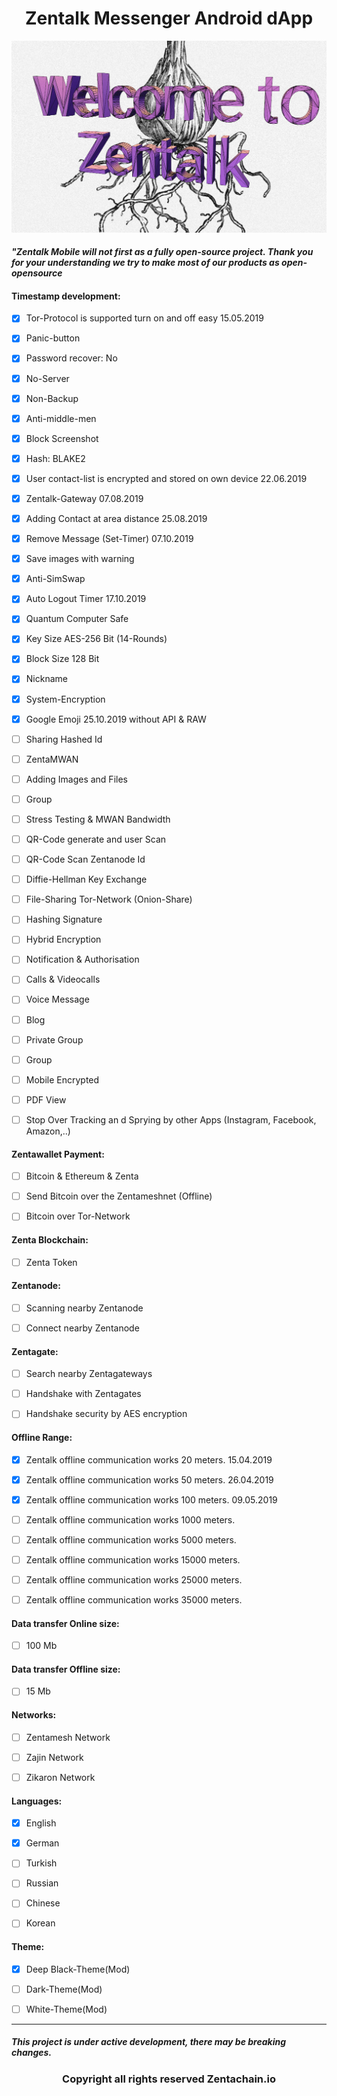 <h1 align="center">Zentalk Messenger Android dApp</h1>

![onion_zentalk_cyber](images/Welcome%20Zentalk.png)

#### *"Zentalk Mobile will not first as a fully open-source project. Thank you for your understanding we try to make most of our products as* *open-opensource*

#### Timestamp development:

- [x] Tor-Protocol is supported turn on and off easy 15.05.2019

- [x] Panic-button

- [x] Password recover: No

- [x] No-Server

- [x] Non-Backup

- [x] Anti-middle-men

- [x] Block Screenshot

- [x] Hash: BLAKE2

- [x] User contact-list is encrypted and stored on own device 22.06.2019

- [x] Zentalk-Gateway 07.08.2019

- [x] Adding Contact at area distance 25.08.2019

- [x] Remove Message (Set-Timer) 07.10.2019

- [x] Save images with warning

- [x] Anti-SimSwap

- [x] Auto Logout Timer 17.10.2019

- [x] Quantum Computer Safe

- [x] Key Size AES-256 Bit (14-Rounds)

- [x] Block Size 128 Bit

- [x] Nickname

- [x] System-Encryption

- [x] Google Emoji 25.10.2019 without API & RAW

- [ ] Sharing Hashed Id

- [ ] ZentaMWAN 

- [ ] Adding Images and Files

- [ ] Group

- [ ] Stress Testing & MWAN Bandwidth

- [ ] QR-Code generate and user Scan

- [ ] QR-Code Scan Zentanode Id

- [ ] Diffie-Hellman Key Exchange

- [ ] File-Sharing Tor-Network (Onion-Share)

- [ ] Hashing Signature

- [ ] Hybrid Encryption

- [ ] Notification & Authorisation

- [ ] Calls & Videocalls

- [ ] Voice Message

- [ ] Blog

- [ ] Private Group

- [ ] Group

- [ ] Mobile Encrypted

- [ ] PDF View

- [ ] Stop Over Tracking an d Sprying by other Apps (Instagram, Facebook, Amazon,..)

#### Zentawallet Payment:

- [ ] Bitcoin & Ethereum & Zenta

- [ ] Send Bitcoin over the Zentameshnet (Offline)

- [ ] Bitcoin over Tor-Network

#### Zenta Blockchain:

- [ ] Zenta Token

#### Zentanode:

- [ ] Scanning nearby Zentanode

- [ ] Connect nearby Zentanode

#### Zentagate:

- [ ] Search nearby Zentagateways

- [ ] Handshake with Zentagates

- [ ] Handshake security by AES encryption

#### Offline Range:

- [x] Zentalk offline communication works 20 meters. 15.04.2019

- [x] Zentalk offline communication works 50 meters. 26.04.2019

- [x] Zentalk offline communication works 100 meters. 09.05.2019

- [ ] Zentalk offline communication works 1000 meters.

- [ ] Zentalk offline communication works 5000 meters.

- [ ] Zentalk offline communication works 15000 meters.

- [ ] Zentalk offline communication works 25000 meters.

- [ ] Zentalk offline communication works 35000 meters.

#### Data transfer Online size:

- [ ] 100 Mb

#### Data transfer Offline size:

- [ ] 15 Mb

#### Networks:

- [ ] Zentamesh Network

- [ ] Zajin Network

- [ ] Zikaron Network

#### Languages:

- [x] English

- [x] German

- [ ] Turkish

- [ ] Russian

- [ ] Chinese

- [ ] Korean

#### Theme:

- [x] Deep Black-Theme(Mod)

- [ ] Dark-Theme(Mod)

- [ ] White-Theme(Mod)

-------------

##### This project is under active development, there may be breaking changes.

<h3 align="center">Copyright all rights reserved Zentachain.io</h3>
